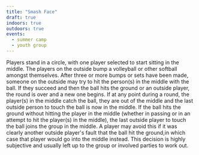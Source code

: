 ```yaml
---
title: "Smash Face"
draft: true
indoors: true
outdoors: true
events:
  - summer camp
  - youth group
---
```


Players stand in a circle, with one player selected to start sitting in the middle. The players on the outside bump a volleyball or other softball amongst themselves. After three or more bumps or sets have been made, someone on the outside may try to hit the person(s) in the middle with the ball. If they succeed and then the ball hits the ground or an outside player, the round is over and a new one begins. If at any point during a round, the player(s) in the middle catch the ball, they are out of the middle and the last outside person to touch the ball is now in the middle. If the ball hits the ground without hitting the player in the middle (whether in passing or in an attempt to hit the player(s) in the middle), the last outside player to touch the ball joins the group in the middle. A player may avoid this if it was clearly another outside player's fault that the ball hit the ground,in which case that player would go into the middle instead. This decision is highly subjective and usually left up to the group or involved parties to work out.
